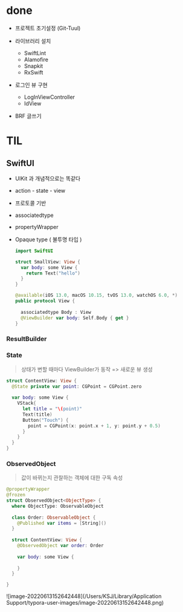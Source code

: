 # done

- 프로젝트 초기설정 (Git-Tuul)
- 라이브러리 설치
  - SwiftLint
  - Alamofire
  - Snapkit
  - RxSwift

- 로그인 뷰 구현
  - LogInViewController
  - IdView
- BRF 글쓰기

# TIL

## SwiftUI

- UIKit 과 개념적으로는 똑같다

- action - state - view

- 프로토콜 기반

- associatedtype

- propertyWrapper

- Opaque type ( 불투명 타입 )

  ```swift
  import SwiftUI
  
  struct SmallView: View {
    var body: some View {
      return Text("hello")
    }
  }
  
  @available(iOS 13.0, macOS 10.15, tvOS 13.0, watchOS 6.0, *)
  public protocol View {
    
    associatedtype Body : View
    @ViewBuilder var body: Self.Body { get }
  }
  ```

  

### ResultBuilder

### State

> 상태가 변할 때마다 ViewBuilder가 동작 => 새로운 뷰 생성

```swift
struct ContentView: View {
  @State private var point: CGPoint = CGPoint.zero
  
  var body: some View {
    VStack{
      let title = "\(point)"
      Text(title)
      Button("Touch") {
        point = CGPoint(x: point.x + 1, y: point.y + 0.5)
      }
    }
  }
}
```

### ObservedObject

> 값이 바뀌는지 관찰하는 객체에 대한 구독 속성

```swift
@propertyWrapper
@frozen
struct ObservedObject<ObjectType> {
  where ObjectType: ObservableObject
  
  class Order: ObservableObject {
    @Published var items = [String]()
  }
  
  struct ContentView: View {
    @ObservedObject var order: Order
    
    var body: some View {
      
    }
  }

}
```



![image-20220613152642448](/Users/KSJ/Library/Application Support/typora-user-images/image-20220613152642448.png)



